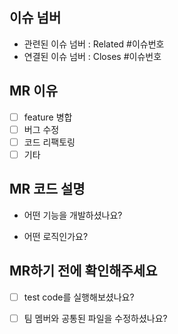 ## 이슈 넘버
- 관련된 이슈 넘버 : Related #이슈번호
- 연결된 이슈 넘버 : Closes #이슈번호

## MR 이유
- [ ] feature 병합
- [ ] 버그 수정
- [ ] 코드 리팩토링
- [ ] 기타

## MR 코드 설명
- 어떤 기능을 개발하셨나요?

- 어떤 로직인가요?


## MR하기 전에 확인해주세요
- [ ] test code를 실행해보셨나요?
- [ ] 팀 멤버와 공통된 파일을 수정하셨나요?


